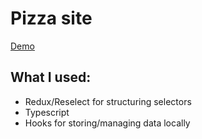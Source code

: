 # Pizza site

[Demo](https://letsget.github.io/pizza-typescript/)

## What I used:

- Redux/Reselect for structuring selectors
- Typescript
- Hooks for storing/managing data locally
